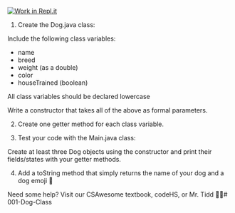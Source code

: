 [![Work in Repl.it](https://classroom.github.com/assets/work-in-replit-14baed9a392b3a25080506f3b7b6d57f295ec2978f6f33ec97e36a161684cbe9.svg)](https://classroom.github.com/online_ide?assignment_repo_id=3400260&assignment_repo_type=AssignmentRepo)
1. Create the Dog.java class: 

Include the following class variables:
* name
* breed
* weight (as a double)
* color
* houseTrained (boolean)

All class variables should be declared lowercase

Write a constructor that takes all of the above as formal parameters.


2. Create one getter method for each class variable. 



3. Test your code with the Main.java class:

Create at least three Dog objects using the constructor and print their fields/states with your getter methods. 

4. Add a toString method that simply returns the name of your dog and a dog emoji 🐶



Need some help? Visit our CSAwesome textbook, codeHS, or Mr. Tidd 👨‍💻# 001-Dog-Class
